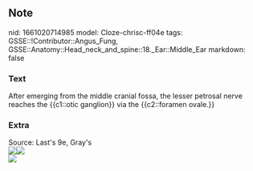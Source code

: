 ## Note
nid: 1661020714985
model: Cloze-chrisc-ff04e
tags: GSSE::!Contributor::Angus_Fung, GSSE::Anatomy::Head_neck_and_spine::18._Ear::Middle_Ear
markdown: false

### Text
After emerging from the middle cranial fossa, the lesser petrosal nerve reaches the {{c1::otic ganglion}} via the {{c2::foramen ovale.}}

### Extra
<div>
  Source: Last's 9e, Gray's
</div>
<div><img src=
"paste-284043ede9584d8019a7411b0cc93cf32c52705f.jpg"><img src= 
"paste-ee1baaaea68898cb7ac68983c6dec78a33e0decf.jpg"></div>
<div><img src=
"paste-00785d1f91b6d35887ae448720d77f12183833b0.jpg"></div>
